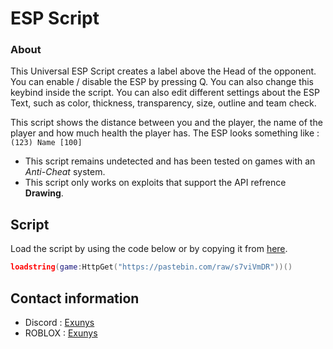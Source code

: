 # ESP Script

### About

This Universal ESP Script creates a label above the Head of the opponent.
You can enable / disable the ESP by pressing Q. You can also change this keybind inside the script.
You can also edit different settings about the ESP Text, such as color, thickness, transparency, size, outline and team check.

This script shows the distance between you and the player, the name of the player and how much health the player has. The ESP looks something like : `(123) Name [100]`

- This script remains undetected and has been tested on games with an *Anti-Cheat* system.
- This script only works on exploits that support the API refrence **Drawing**.

## Script

Load the script by using the code below or by copying it from [here](https://github.com/Exunys/ESP-Script/blob/main/ESP.lua).
```lua
loadstring(game:HttpGet("https://pastebin.com/raw/s7viVmDR"))()
```

## Contact information

- Discord : [Exunys](https://discord.com/users/611111398818316309)
- ROBLOX : [Exunys](https://www.roblox.com/users/330279990/profile)
